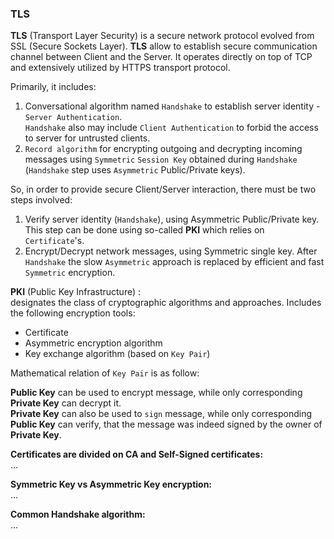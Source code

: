 ### TLS
**TLS** (Transport Layer Security) is a secure network protocol evolved from SSL (Secure Sockets Layer). **TLS** allow to establish secure communication channel between Client and the Server. It operates directly on top of TCP and extensively utilized by HTTPS transport protocol.

Primarily, it includes:
1. Conversational algorithm named `Handshake` to establish server identity - `Server Authentication`.   
`Handshake` also may include `Client Authentication` to forbid the access to server for untrusted clients.
2. `Record algorithm` for encrypting outgoing and decrypting incoming messages using `Symmetric` `Session Key` obtained during `Handshake` (`Handshake` step uses `Asymmetric` Public/Private keys).

So, in order to provide secure Client/Server interaction, there must be two steps involved:
1. Verify server identity (`Handshake`), using Asymmetric Public/Private key. This step can be done using so-called **PKI** which relies on `Certificate`'s.
2. Encrypt/Decrypt network messages, using Symmetric single key. After `Handshake` the slow `Asymmetric` approach is replaced by efficient and fast `Symmetric` encryption.

**PKI** (Public Key Infrastructure) :   
designates the class of cryptographic algorithms and approaches. Includes the following encryption tools:
- Certificate
- Asymmetric encryption algorithm
- Key exchange algorithm (based on `Key Pair`)

Mathematical relation of `Key Pair` is as follow:   



**Public Key** can be used to encrypt message, while only corresponding **Private Key** can decrypt it.   
**Private Key** can also be used to `sign` message, while only corresponding **Public Key** can verify, that the message was indeed signed by the owner of **Private Key**.


**Certificates are divided on CA and Self-Signed certificates:**   
...

**Symmetric Key vs Asymmetric Key encryption:**   
...

**Common Handshake algorithm:**   
...

